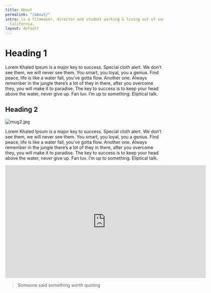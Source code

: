```yaml
---
title: About
permalink: "/about/"
intro: is a filmmaker, director and student working & living out of sunny Los Angeles,
  California.
layout: default
---
```


# Heading 1

Lorem Khaled Ipsum is a major key to success. Special cloth alert. We don’t see them, we will never see them. You smart, you loyal, you a genius. Find peace, life is like a water fall, you’ve gotta flow. Another one. Always remember in the jungle there’s a lot of they in there, after you overcome they, you will make it to paradise. The key to success is to keep your head above the water, never give up. Fan luv. I’m up to something. Eliptical talk.

## Heading 2

![mug2.jpg](/uploads/mug2.jpg)

Lorem Khaled Ipsum is a major key to success. Special cloth alert. We don’t see them, we will never see them. You smart, you loyal, you a genius. Find peace, life is like a water fall, you’ve gotta flow. Another one. Always remember in the jungle there’s a lot of they in there, after you overcome they, you will make it to paradise. The key to success is to keep your head above the water, never give up. Fan luv. I’m up to something. Eliptical talk.

<iframe src="https://player.vimeo.com/video/164217501" width="640" height="360" frameborder="0" webkitallowfullscreen mozallowfullscreen allowfullscreen></iframe>

> Someone said something worth quoting
